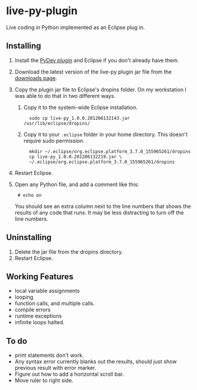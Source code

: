 live-py-plugin
==============

Live coding in Python implemented as an Eclipse plug in.

Installing
----------

1. Install the [PyDev plugin][pydev] and Eclipse if you don't already have them.
2. Download the latest version of the live-py plugin jar file from the [downloads page][downloads].
3. Copy the plugin jar file to Eclipse's dropins folder. On my workstation I was able to do that in two different ways.
    1. Copy it to the system-wide Eclipse installation.
    
             sudo cp live-py_1.0.0.201206132143.jar /usr/lib/eclipse/dropins/
    2. Copy it to your `.eclipse` folder in your home directory. This doesn't require sudo permission.
       
             mkdir ~/.eclipse/org.eclipse.platform_3.7.0_155965261/dropins
             cp live-py_1.0.0.201206132219.jar \
             ~/.eclipse/org.eclipse.platform_3.7.0_155965261/dropins
4. Restart Eclipse.
5. Open any Python file, and add a comment like this:

        # echo on
   You should see an extra column next to the line numbers that shows the results of any code that runs. It may be less distracting to turn off the line numbers.

Uninstalling
------------

1. Delete the jar file from the dropins directory.
2. Restart Eclipse.

Working Features
----------------
- local variable assignments
- looping
- function calls, and multiple calls.
- compile errors
- runtime exceptions
- infinite loops halted.

To do
-----
- print statements don't work.
- Any syntax error currently blanks out the results, should just show previous result with error marker.
- Figure out how to add a horizontal scroll bar.
- Move ruler to right side.

[pydev]: http://pydev.org/download.html
[downloads]: https://github.com/donkirkby/live-py-plugin/downloads
